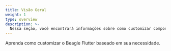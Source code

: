 ```yaml
---
title: Visão Geral
weight: 1
type: overview
description: >-
  Nessa seção, você encontrará informações sobre como customizar componentes, ações e operações no Beagle Flutter.
---
```


Aprenda como customizar o Beagle Flutter baseado em sua necessidade.